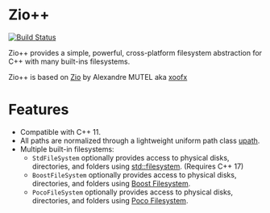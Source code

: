 Zio++
=====

[![Build Status](https://dev.azure.com/shmueliyosef/shmueliyosef/_apis/build/status/SamuelEnglard.ziopp?branchName=master)](https://dev.azure.com/shmueliyosef/shmueliyosef/_build/latest?definitionId=1&branchName=master)

Zio++ provides a simple, powerful, cross-platform filesystem abstraction for C++ with many built-ins filesystems.

Zio++ is based on [Zio](https://github.com/xoofx/zio) by Alexandre MUTEL aka [xoofx](http://xoofx.com/)

# Features

- Compatible with C++ 11.
- All paths are normalized through a lightweight uniform path class [upath](ziopp/includes/ziopp/upath.h).
- Multiple built-in filesystems:
  - `StdFileSystem` optionally provides access to physical disks, directories, and folders using [std::filesystem](https://en.cppreference.com/w/cpp/filesystem). (Requires C++ 17)
  - `BoostFileSystem` optionally provides access to physical disks, directories, and folders using [Boost Filesystem](http://www.boost.org/doc/libs/release/libs/filesystem/doc/index.htm).
  - `PocoFileSystem` optionally provides access to physical disks, directories, and folders using [Poco Filesystem](https://pocoproject.org/docs/package-Foundation.Filesystem.html).
